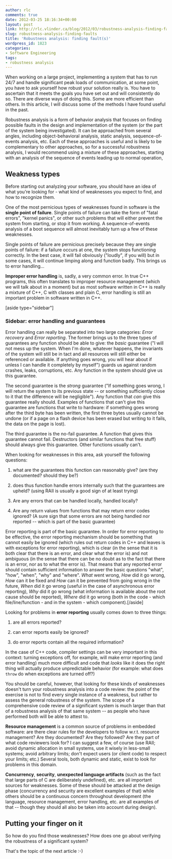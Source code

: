```yaml
---
author: rlc
comments: true
date: 2012-03-25 18:16:34+00:00
layout: post
link: http://rlc.vlinder.ca/blog/2012/03/robustness-analysis-finding-faults/
slug: robustness-analysis-finding-faults
title: 'Robustness analysis: finding fault(s)'
wordpress_id: 1823
categories:
- Software Engineering
tags:
- robustness analysis
---
```


When working on a large project, implementing a system that has to run 24/7 and handle significant peak loads of communication, at some point, you have to ask yourself how robust your solution really is. You have to ascertain that it meets the goals you have set out and will consistently do so. There are diverse ways of doing this. Some are more efficient than others. In this article, I will discuss some of the methods I have found useful in the past.
<!--more-->
Robustness analysis is a form of behavior analysis that focuses on finding possible faults in the design and implementation of the system (or the part of the system being investigated). It can be approached from several angles, including object-behavioral analysis, static analysis, sequence-of-events analysis, etc. Each of these approaches is useful and is likely to be complementary to other approaches, so for a successful robustness analysis, I would recommend using a mixture of these approaches, starting with an analysis of the sequence of events leading up to normal operation,



## Weakness types


Before starting out analyzing your software, you should have an idea of what you're looking for - what kind of weaknesses you expect to find, and how to recognize them.

One of the most pernicious types of weaknesses found in software is the **single point of failure**. Single points of failure can take the form of "fatal errors", "kernel panics", or other such problems that will either prevent the system from starting, or stop it from working. A sequence-of-events analysis of a boot sequence will almost inevitably turn up a few of these weaknesses.

Single points of failure are pernicious precisely because they are single points of failure: if a failure occurs at one, the system stops functioning correctly. In the best case, it will fail obviously ("loudly", if you will) but in some cases, it will continue limping along and function badly. This brings us to error handling...

**Improper error handling** is, sadly, a very common error. In true C++ programs, this often translates to improper resource management (which we will talk about in a moment) but as most software written in C++ is really a mixture of C++, C with classes and plain C, error handling is still an important problem in software written in C++.

[aside type="sidebar"]

### Sidebar: error handling and guarantees


Error handling can really be separated into two large categories: _Error recovery_ and _Error reporting_. The former brings us to the three types of guarantees any function should be able to give: the _basic_ guarantee ("I will not mess up the system. When I'm done, whatever happens, the invariants of the system will still be in tact and all resources will still either be referenced or available. If anything goes wrong, you will hear about if unless I can handle it completely by myself") guards us against random crashes, leaks, corruptions, etc. Any function in the system should give us this guarantee.

The second guarantee is the _strong_ guarantee ("If something goes wrong, I will return the system to its previous state -- or something sufficiently close to it that the difference will be negligible"). Any function that _can_ give this guarantee really should. Examples of functions that can't give this guarantee are functions that write to hardware: if something goes wrong after the third byte has been written, the first three bytes usually cannot be undone (or if a page on a flash device has been erased but writing to it fails, the data on the page is lost).

The third guarantee is the no-fail guarantee. A function that gives this guarantee cannot fail. Destructors (and similar functions that free stuff) should always give this guarantee. Other functions usually can't.

When looking for weaknesses in this area, ask yourself the following questions:



	
  1. what are the guarantees this function can reasonably give? (are they documented? should they be?)

	
  2. does thus function handle errors internally such that the guarantees are upheld? (using RAII is usually a good sign of at least trying)

	
  3. Are any errors that can be handled locally, handled locally?

	
  4. Are any return values from functions that may return error codes ignored? (A sure sign that some errors are not being handled nor reported -- which is part of the basic guarantee)



Error reporting is part of the basic guarantee. In order for error reporting to be effective, the error reporting mechanism should be something that cannot easily be ignored (which rules out return codes in C++ and leaves is with exceptions for error reporting), which is clear (in the sense that it is both clear that there is an error, and clear what the error is) and not ambiguous (in the sense that there can be no doubt as to the fact that there is an error, nor as to what the error is). That means that any reported error should contain sufficient information to answer the basic questions "what", "how", "when", "why" and "where". _What_ went wrong, _How_ did it go wrong, _How_ can it be fixed and _How_ can it be prevented from going wrong in the future, _When_ did it go wrong (useful in the case of asynchronous error reporting), _Why_ did it go wrong (what information is available about the root cause should be reported), _Where_ did it go wrong (both in the code - which file/line/function - and in the system - which component).[/aside]

Looking for problems in **error reporting** usually comes down to three things:



	
  1. are all errors reported?

	
  2. can error reports easily be ignored?

	
  3. do error reports contain all the required information?


In the case of C++ code, compiler settings can be very important in this context: turning exceptions off, for example, will make error reporting (and error handling) much more difficult and code that _looks_ like it does the right thing will actually produce unpredictable behavior (for example: what does `throw` do when exceptions are turned off?)

You should be careful, however, that looking for these kinds of weaknesses doesn't turn your robustness analysis into a code review: the point of the exercise is not to find every single instance of a weakness, but rather to assess the general robustness of the system. The scope of a comprehensive code review of a significant system is much larger than that of a robustness analysis of that same system -- as people who have performed both will be able to attest to.

**Resource management** is a common source of problems in embedded software: are there clear rules for the developers to follow w.r.t. resource management? Are they documented? Are they followed? Are they part of what code reviewers look for? I can suggest a few, of course (use RAII; avoid dynamic allocation in small systems, use it wisely in less-small systems; avoid arbitrary limits; don't expect users (or client code) to respect your limits; etc.) Several tools, both dynamic and static, exist to look for problems in this domain.

**Concurrency**, **security**, **unexpected language artifacts** (such as the fact that large parts of C are deliberately undefined), etc. are all important sources for weaknesses. Some of these should be attacked at the design phase (concurrency and security are excellent examples of that) while others should be a continuous concern throughout development (the language, resource management, error handling, etc. are all examples of that -- though they should all also be taken into account during design).



## Putting your finger on it


So how do you find those weaknesses? How does one go about verifying the robustness of a significant system?

That's the topic of the next article :-)
